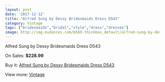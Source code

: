 ```yaml
---
layout: post
date: '2017-12-12'
title: "Alfred Sung by Dessy Bridesmaids Dress D543"
category: Vintage
tags: ["bridesmaids","bridal","style","dress","dresses"]
image: http://img.eudances.com/6569-thickbox_default/alfred-sung-by-dessy-bridesmaids-dress-d543.jpg
---
```

Alfred Sung by Dessy Bridesmaids Dress D543

On Sales: **$228.99**
<a href="https://www.eudances.com/en/vintage/2408-alfred-sung-by-dessy-bridesmaids-dress-d543.html"><amp-img layout="responsive" width="600" height="600" src="//img.eudances.com/6569-thickbox_default/alfred-sung-by-dessy-bridesmaids-dress-d543.jpg" alt="Alfred Sung by Dessy Bridesmaids Dress D543 0" /></a>
<a href="https://www.eudances.com/en/vintage/2408-alfred-sung-by-dessy-bridesmaids-dress-d543.html"><amp-img layout="responsive" width="600" height="600" src="//img.eudances.com/6570-thickbox_default/alfred-sung-by-dessy-bridesmaids-dress-d543.jpg" alt="Alfred Sung by Dessy Bridesmaids Dress D543 1" /></a>

Buy it: [Alfred Sung by Dessy Bridesmaids Dress D543](https://www.eudances.com/en/vintage/2408-alfred-sung-by-dessy-bridesmaids-dress-d543.html "Alfred Sung by Dessy Bridesmaids Dress D543")

View more: [Vintage](https://www.eudances.com/en/29-vintage "Vintage")